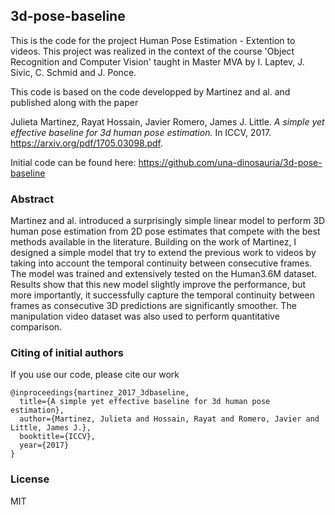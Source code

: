 ## 3d-pose-baseline

This is the code for the project Human Pose Estimation - Extention to videos.
This project was realized in the context of the course 'Object Recognition and Computer Vision' taught in Master MVA by I. Laptev, J. Sivic, C. Schmid and J. Ponce.


This code is based on the code developped by Martinez and al. and published along with the paper

Julieta Martinez, Rayat Hossain, Javier Romero, James J. Little.
_A simple yet effective baseline for 3d human pose estimation._
In ICCV, 2017. https://arxiv.org/pdf/1705.03098.pdf.

Initial code can be found here: https://github.com/una-dinosauria/3d-pose-baseline


### Abstract

Martinez and al. introduced a surprisingly simple linear model to perform 3D human pose estimation from 2D pose estimates that compete with the best methods available in the literature. Building on the work of Martinez, I designed a simple model that try to extend the previous work to videos by taking into account the temporal continuity between consecutive frames. The model was trained and extensively tested on the Human3.6M dataset. Results show that this new model slightly improve the performance, but more importantly, it successfully capture the temporal continuity between frames as consecutive 3D predictions are
significantly smoother. The manipulation video dataset was also used to perform quantitative comparison.


### Citing of initial authors

If you use our code, please cite our work

```
@inproceedings{martinez_2017_3dbaseline,
  title={A simple yet effective baseline for 3d human pose estimation},
  author={Martinez, Julieta and Hossain, Rayat and Romero, Javier and Little, James J.},
  booktitle={ICCV},
  year={2017}
}
```

### License
MIT
